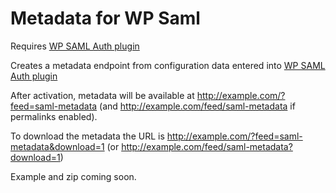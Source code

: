 # Metadata for WP Saml

Requires [WP SAML Auth plugin](https://wordpress.org/plugins/wp-saml-auth/)

Creates a metadata endpoint from configuration data entered into [WP SAML Auth plugin](https://wordpress.org/plugins/wp-saml-auth/)

After activation, metadata will be available at http://example.com/?feed=saml-metadata (and http://example.com/feed/saml-metadata if permalinks enabled).

To download the metadata the URL is http://example.com/?feed=saml-metadata&download=1 (or http://example.com/feed/saml-metadata?download=1)

Example and zip coming soon.
